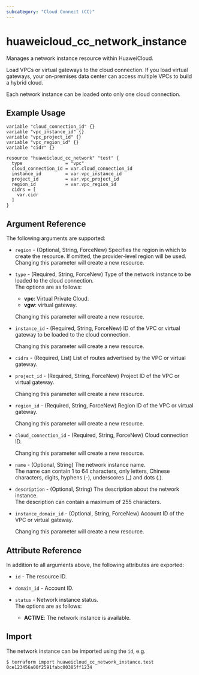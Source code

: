```yaml
---
subcategory: "Cloud Connect (CC)"
---
```


# huaweicloud_cc_network_instance

Manages a network instance resource within HuaweiCloud.  

Load VPCs or virtual gateways to the cloud connection. If you load virtual gateways, your on-premises data center
can access multiple VPCs to build a hybrid cloud.  

Each network instance can be loaded onto only one cloud connection.

## Example Usage

```hcl
variable "cloud_connection_id" {}
variable "vpc_instance_id" {}
variable "vpc_project_id" {}
variable "vpc_region_id" {}
variable "cidr" {}

resource "huaweicloud_cc_network" "test" {
  type                = "vpc"
  cloud_connection_id = var.cloud_connection_id
  instance_id         = var.vpc_instance_id
  project_id          = var.vpc_project_id
  region_id           = var.vpc_region_id
  cidrs = [
    var.cidr
  ]
}
```

## Argument Reference

The following arguments are supported:

* `region` - (Optional, String, ForceNew) Specifies the region in which to create the resource.
  If omitted, the provider-level region will be used. Changing this parameter will create a new resource.

* `type` - (Required, String, ForceNew) Type of the network instance to be loaded to the cloud connection.  
  The options are as follows:
    + **vpc**: Virtual Private Cloud.
    + **vgw**: virtual gateway.

  Changing this parameter will create a new resource.

* `instance_id` - (Required, String, ForceNew) ID of the VPC or virtual gateway to be loaded to the cloud connection.

  Changing this parameter will create a new resource.

* `cidrs` - (Required, List) List of routes advertised by the VPC or virtual gateway.

* `project_id` - (Required, String, ForceNew) Project ID of the VPC or virtual gateway.

  Changing this parameter will create a new resource.

* `region_id` - (Required, String, ForceNew) Region ID of the VPC or virtual gateway.

  Changing this parameter will create a new resource.

* `cloud_connection_id` - (Required, String, ForceNew) Cloud connection ID.

  Changing this parameter will create a new resource.

* `name` - (Optional, String) The network instance name.  
  The name can contain 1 to 64 characters, only letters, Chinese characters, digits, hyphens (-),
  underscores (_) and dots (.).

* `description` - (Optional, String) The description about the network instance.  
  The description can contain a maximum of 255 characters.

* `instance_domain_id` - (Optional, String, ForceNew) Account ID of the VPC or virtual gateway.

  Changing this parameter will create a new resource.

## Attribute Reference

In addition to all arguments above, the following attributes are exported:

* `id` - The resource ID.

* `domain_id` - Account ID.

* `status` - Network instance status.  
  The options are as follows:
    + **ACTIVE**: The network instance is available.

## Import

The network instance can be imported using the `id`, e.g.

```
$ terraform import huaweicloud_cc_network_instance.test 0ce123456a00f2591fabc00385ff1234
```
